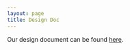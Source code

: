 ```yaml
---
layout: page
title: Design Doc
---
```


Our design document can be found [here](https://docs.google.com/document/d/1zHZE1jttJIlBUw960Z1n6ChbMxMN3oT1YXGGV_N0KBM/edit?usp=sharing).

